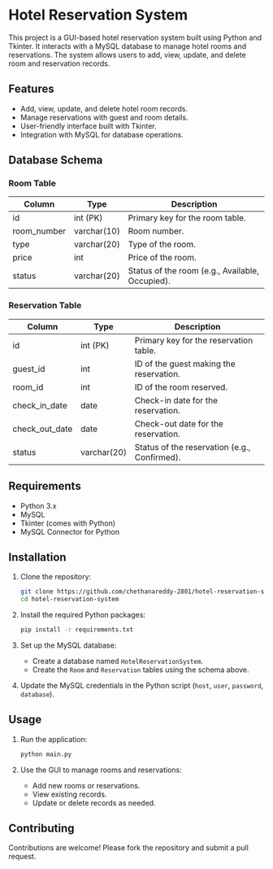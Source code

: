 # Hotel Reservation System

This project is a GUI-based hotel reservation system built using Python and Tkinter. It interacts with a MySQL database to manage hotel rooms and reservations. The system allows users to add, view, update, and delete room and reservation records.

## Features
- Add, view, update, and delete hotel room records.
- Manage reservations with guest and room details.
- User-friendly interface built with Tkinter.
- Integration with MySQL for database operations.

## Database Schema

### Room Table
| Column      | Type        | Description                     |
|-------------|-------------|---------------------------------|
| id          | int (PK)    | Primary key for the room table. |
| room_number | varchar(10) | Room number.                   |
| type        | varchar(20) | Type of the room.              |
| price       | int         | Price of the room.             |
| status      | varchar(20) | Status of the room (e.g., Available, Occupied). |

### Reservation Table
| Column         | Type        | Description                                  |
|----------------|-------------|----------------------------------------------|
| id             | int (PK)    | Primary key for the reservation table.       |
| guest_id       | int         | ID of the guest making the reservation.      |
| room_id        | int         | ID of the room reserved.                     |
| check_in_date  | date        | Check-in date for the reservation.           |
| check_out_date | date        | Check-out date for the reservation.          |
| status         | varchar(20) | Status of the reservation (e.g., Confirmed). |

## Requirements
- Python 3.x
- MySQL
- Tkinter (comes with Python)
- MySQL Connector for Python

## Installation

1. Clone the repository:
   ```bash
   git clone https://github.com/chethanareddy-2801/hotel-reservation-system.git
   cd hotel-reservation-system
   ```

2. Install the required Python packages:
   ```bash
   pip install -r requirements.txt
   ```

3. Set up the MySQL database:
   - Create a database named `HotelReservationSystem`.
   - Create the `Room` and `Reservation` tables using the schema above.

4. Update the MySQL credentials in the Python script (`host`, `user`, `password`, `database`).

## Usage

1. Run the application:
   ```bash
   python main.py
   ```

2. Use the GUI to manage rooms and reservations:
   - Add new rooms or reservations.
   - View existing records.
   - Update or delete records as needed.

## Contributing
Contributions are welcome! Please fork the repository and submit a pull request.
